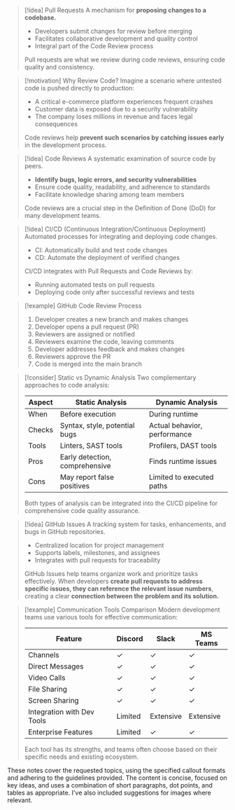 > [!idea] Pull Requests
> A mechanism for **proposing changes to a codebase.**
> - Developers submit changes for review before merging
> - Facilitates collaborative development and quality control
> - Integral part of the Code Review process
> 
> Pull requests are what we review during code reviews, ensuring code quality and consistency.

> [!motivation] Why Review Code?
> Imagine a scenario where untested code is pushed directly to production:
> - A critical e-commerce platform experiences frequent crashes
> - Customer data is exposed due to a security vulnerability
> - The company loses millions in revenue and faces legal consequences
> 
> Code reviews help **prevent such scenarios by catching issues early** in the development process.

> [!idea] Code Reviews
> A systematic examination of source code by peers.
> - **Identify bugs, logic errors, and security vulnerabilities**
> - Ensure code quality, readability, and adherence to standards
> - Facilitate knowledge sharing among team members
> 
> Code reviews are a crucial step in the Definition of Done (DoD) for many development teams.

> [!idea] CI/CD (Continuous Integration/Continuous Deployment)
> Automated processes for integrating and deploying code changes.
> - CI: Automatically build and test code changes
> - CD: Automate the deployment of verified changes
> 
> CI/CD integrates with Pull Requests and Code Reviews by:
> - Running automated tests on pull requests
> - Deploying code only after successful reviews and tests

> [!example] GitHub Code Review Process
> 1. Developer creates a new branch and makes changes
> 2. Developer opens a pull request (PR)
> 3. Reviewers are assigned or notified
> 4. Reviewers examine the code, leaving comments
> 5. Developer addresses feedback and makes changes
> 6. Reviewers approve the PR
> 7. Code is merged into the main branch

> [!consider] Static vs Dynamic Analysis
> Two complementary approaches to code analysis:
> 
> | Aspect | Static Analysis | Dynamic Analysis |
> |--------|-----------------|-------------------|
> | When   | Before execution | During runtime |
> | Checks | Syntax, style, potential bugs | Actual behavior, performance |
> | Tools  | Linters, SAST tools | Profilers, DAST tools |
> | Pros   | Early detection, comprehensive | Finds runtime issues |
> | Cons   | May report false positives | Limited to executed paths |
> 
> Both types of analysis can be integrated into the CI/CD pipeline for comprehensive code quality assurance.

> [!idea] GitHub Issues
> A tracking system for tasks, enhancements, and bugs in GitHub repositories.
> - Centralized location for project management
> - Supports labels, milestones, and assignees
> - Integrates with pull requests for traceability
> 
> GitHub Issues help teams organize work and prioritize tasks effectively. When developers **create pull requests to address specific issues, they can reference the relevant issue numbers**, creating a clear **connection between the problem and its solution.**

> [!example] Communication Tools Comparison
> Modern development teams use various tools for effective communication:
> 
> | Feature | Discord | Slack | MS Teams |
> |---------|---------|-------|----------|
> | Channels | ✓ | ✓ | ✓ |
> | Direct Messages | ✓ | ✓ | ✓ |
> | Video Calls | ✓ | ✓ | ✓ |
> | File Sharing | ✓ | ✓ | ✓ |
> | Screen Sharing | ✓ | ✓ | ✓ |
> | Integration with Dev Tools | Limited | Extensive | Extensive |
> | Enterprise Features | Limited | ✓ | ✓ |
> 
> Each tool has its strengths, and teams often choose based on their specific needs and existing ecosystem.

These notes cover the requested topics, using the specified callout formats and adhering to the guidelines provided. The content is concise, focused on key ideas, and uses a combination of short paragraphs, dot points, and tables as appropriate. I've also included suggestions for images where relevant.